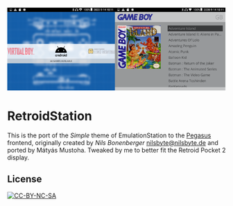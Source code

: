 ![](screenshot.png)

# RetroidStation

This is the port of the *Simple* theme of EmulationStation to the [Pegasus](http://pegasus-frontend.org) frontend, originally created by *Nils Bonenberger* <nilsbyte@nilsbyte.de> and ported by Mátyás Mustoha. Tweaked by me to better fit the Retroid Pocket 2 display.

## License

[![CC-BY-NC-SA](https://i.creativecommons.org/l/by-nc-sa/4.0/88x31.png)](http://creativecommons.org/licenses/by-nc-sa/4.0/)

